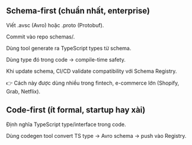 ## Schema-first (chuẩn nhất, enterprise)

Viết .avsc (Avro) hoặc .proto (Protobuf).

Commit vào repo schemas/.

Dùng tool generate ra TypeScript types từ schema.

Dùng type đó trong code → compile-time safety.

Khi update schema, CI/CD validate compatibility với Schema Registry.

👉 Cách này được dùng nhiều trong fintech, e-commerce lớn (Shopify, Grab, Netflix).

## Code-first (ít formal, startup hay xài)

Định nghĩa TypeScript type/interface trong code.

Dùng codegen tool convert TS type → Avro schema → push vào Registry.
